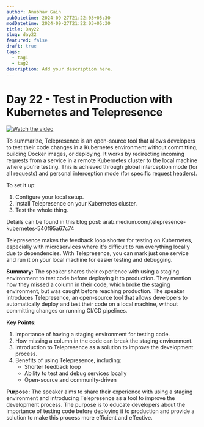 ```yaml
---
author: Anubhav Gain
pubDatetime: 2024-09-27T21:22:03+05:30
modDatetime: 2024-09-27T21:22:03+05:30
title: Day22
slug: day22
featured: false
draft: true
tags:
  - tag1
  - tag2
description: Add your description here.
---
```


# Day 22 - Test in Production with Kubernetes and Telepresence

[![Watch the video](/thumbnails/day22.png)](https://www.youtube.com/watch?v=-et6kHmK5MQ)

To summarize, Telepresence is an open-source tool that allows developers to test their code changes in a Kubernetes environment without committing, building Docker images, or deploying. It works by redirecting incoming requests from a service in a remote Kubernetes cluster to the local machine where you're testing. This is achieved through global interception mode (for all requests) and personal interception mode (for specific request headers).

To set it up:

1. Configure your local setup.
2. Install Telepresence on your Kubernetes cluster.
3. Test the whole thing.

Details can be found in this blog post: arab.medium.com/telepresence-kubernetes-540f95a67c74

Telepresence makes the feedback loop shorter for testing on Kubernetes, especially with microservices where it's difficult to run everything locally due to dependencies. With Telepresence, you can mark just one service and run it on your local machine for easier testing and debugging.

**Summary:**
The speaker shares their experience with using a staging environment to test code before deploying it to production. They mention how they missed a column in their code, which broke the staging environment, but was caught before reaching production. The speaker introduces Telepresence, an open-source tool that allows developers to automatically deploy and test their code on a local machine, without committing changes or running CI/CD pipelines.

**Key Points:**

1. Importance of having a staging environment for testing code.
2. How missing a column in the code can break the staging environment.
3. Introduction to Telepresence as a solution to improve the development process.
4. Benefits of using Telepresence, including:
   - Shorter feedback loop
   - Ability to test and debug services locally
   - Open-source and community-driven

**Purpose:**
The speaker aims to share their experience with using a staging environment and introducing Telepresence as a tool to improve the development process. The purpose is to educate developers about the importance of testing code before deploying it to production and provide a solution to make this process more efficient and effective.
